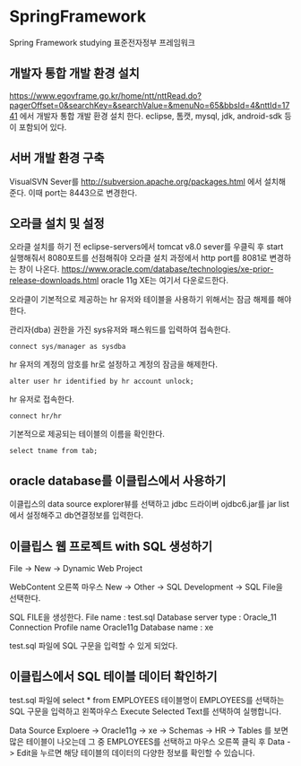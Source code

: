 # SpringFramework
Spring Framework studying 표준전자정부 프레임워크


## 개발자 통합 개발 환경 설치

https://www.egovframe.go.kr/home/ntt/nttRead.do?pagerOffset=0&searchKey=&searchValue=&menuNo=65&bbsId=4&nttId=1741 에서 개발자 통합 개발 환경 설치 한다.
eclipse, 톰캣, mysql, jdk, android-sdk 등이 포함되어 있다.

## 서버 개발 환경 구축

VisualSVN Sever를 http://subversion.apache.org/packages.html 에서 설치해준다. 이때 port는 8443으로 변경한다.

## 오라클 설치 및 설정

오라클 설치를 하기 전 eclipse-servers에서 tomcat v8.0 sever를 우클릭 후 start 실행해줘서 8080포트를 선점해줘야 오라클 설치 과정에서 http port를 8081로 변경하는 창이 나온다.
https://www.oracle.com/database/technologies/xe-prior-release-downloads.html oracle 11g XE는 여기서 다운로드한다.

오라클이 기본적으로 제공하는 hr 유저와 테이블을 사용하기 위해서는 잠금 해제를 해야 한다.

관리자(dba) 권한을 가진 sys유저와 패스워드를 입력하여 접속한다.
```
connect sys/manager as sysdba
```

hr 유저의 계정의 암호를 hr로 설정하고 계정의 잠금을 해제한다.
```
alter user hr identified by hr account unlock;
```

hr 유저로 접속한다.
```
connect hr/hr
```

기본적으로 제공되는 테이블의 이름을 확인한다.
```
select tname from tab;
```

## oracle database를 이클립스에서 사용하기

이클립스의 data source explorer뷰를 선택하고 jdbc 드라이버 ojdbc6.jar를 jar list에서 설정해주고 db연결정보를 입력한다.

## 이클립스 웹 프로젝트 with SQL 생성하기

File -> New -> Dynamic Web Project 

WebContent 오른쪽 마우스 New -> Other -> SQL Development -> SQL File을 선택한다.

SQL FILE을 생성한다. File name : test.sql Database server type : Oracle_11 Connection Profile name Oracle11g Database name : xe

test.sql 파일에 SQL 구문을 입력할 수 있게 되었다.

## 이클립스에서 SQL 테이블 데이터 확인하기

test.sql 파일에 select * from EMPLOYEES 테이블명이 EMPLOYEES를 선택하는 SQL 구문을 입력하고 왼쪽마우스 Execute Selected Text를 선택하여 실행합니다.

Data Source Exploere -> Oracle11g -> xe -> Schemas -> HR -> Tables 를 보면 많은 테이블이 나오는데 그 중 EMPLOYEES를 선택하고 마우스 오른쪽 클릭 후 Data -> Edit을 누르면
해당 테이블의 데이터의 다양한 정보를 확인할 수 있습니다.  
